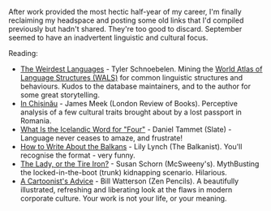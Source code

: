 <!--
.. link: 
.. description: 
.. tags: Reading
.. date: 2014/01/20 17:09:00
.. spellcheck_exceptions: 
.. title: Words and Pictures - September
.. slug: words-and-pictures-september
-->


After work provided the most hectic half-year of my career, I'm finally reclaiming my headspace and posting some old links that I'd compiled previously but hadn't shared. They're too good to discard. September seemed to have an inadvertent linguistic and cultural focus.

Reading:

-   [The Weirdest Languages](http://idibon.com/the-weirdest-languages/) - Tyler Schnoebelen. Mining the [World Atlas of Language Structures (WALS)](http://wals.info/) for common linguistic structures and behaviours. Kudos to the database maintainers, and to the author for some great storytelling.
-   [In Chișinău](http://www.lrb.co.uk/blog/2013/09/11/james-meek/in-chisinau/) - James Meek (London Review of Books). Perceptive analysis of a few cultural traits brought about by a lost passport in Romania.
-   [What Is the Icelandic Word for "Four"](http://www.slate.com/articles/arts/the_good_word/2013/07/cultural_differences_in_counting_numbers_and_math_icelandic_numbers_and.html) - Daniel Tammet (Slate) - Language never ceases to amaze, and frustrate!
-   [How to Write About the Balkans](http://balkanist.net/how-to-write-about-the-balkans/) - Lily Lynch (The Balkanist). You'll recognise the format - very funny.
-   [The Lady, or the Tire Iron?](http://www.mcsweeneys.net/articles/column-47-the-lady-or-the-tire-iron) - Susan Schorn (McSweeny's). MythBusting the locked-in-the-boot (trunk) kidnapping scenario. Hilarious.
-   [A Cartoonist's Advice](http://zenpencils.com/comic/128-bill-watterson-a-cartoonists-advice/) - Bill Watterson (Zen Pencils). A beautifully illustrated, refreshing and liberating look at the flaws in modern corporate culture. Your work is not your life, or your meaning.

